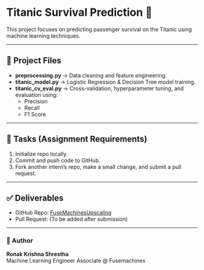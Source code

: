 # Titanic Survival Prediction 🚢

This project focuses on predicting passenger survival on the Titanic using machine learning techniques.

---

## 📂 Project Files
- **preprocessing.py** → Data cleaning and feature engineering.
- **titanic_model.py** → Logistic Regression & Decision Tree model training.
- **titanic_cv_eval.py** → Cross-validation, hyperparameter tuning, and evaluation using:
  - Precision
  - Recall
  - F1 Score

---

## 🚀 Tasks (Assignment Requirements)
1. Initialize repo locally.
2. Commit and push code to GitHub.
3. Fork another intern’s repo, make a small change, and submit a pull request.

---

## ✅ Deliverables
- GitHub Repo: [FuseMachinesUpscaling](https://github.com/ronak-fuse/FuseMachinesUpscaling)
- Pull Request: (To be added after submission)

---

### 👤 Author
**Ronak Krishna Shrestha**  
Machine Learning Engineer Associate @ Fusemachines
